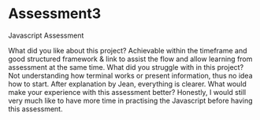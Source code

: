 # Assessment3
Javascript Assessment

What did you like about this project?
Achievable within the timeframe and good structured framework & link to assist the flow and allow learning from assessment at the same time. 
What did you struggle with in this project?
Not understanding how terminal works or present information, thus no idea how to start. After explanation by Jean, everything is clearer.
What would make your experience with this assessment better?
Honestly, I would still very much like to have more time in practising the Javascript before having this assessment. 
